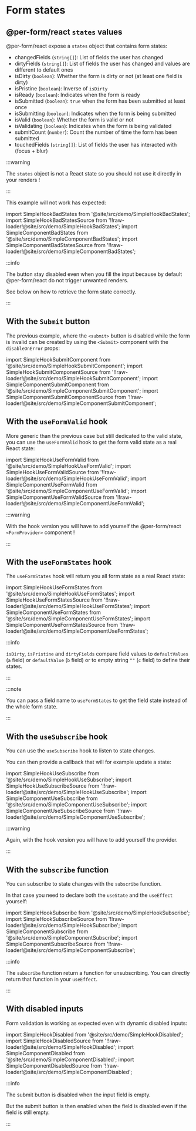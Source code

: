 # Form states

## @per-form/react `states` values

@per-form/react expose a `states` object that contains form states:

- changedFields (`string[]`): List of fields the user has changed
- dirtyFields (`string[]`): List of fields the user has changed and values are different to default ones
- isDirty (`boolean`): Whether the form is dirty or not (at least one field is dirty)
- isPristine (`boolean`): Inverse of `isDirty`
- isReady (`boolean`): Indicates when the form is ready
- isSubmitted (`boolean`): `true` when the form has been submitted at least once
- isSubmitting (`boolean`): Indicates when the form is being submitted
- isValid (`boolean`): Whether the form is valid or not
- isValidating (`boolean`): Indicates when the form is being validated
- submitCount (`number`): Count the number of time the form has been submitted
- touchedFields (`string[]`): List of fields the user has interacted with (focus + blur)

:::warning

The `states` object is not a React state so you should not use it directly in your renders !

:::

This example will not work has expected:

import SimpleHookBadStates from '@site/src/demo/SimpleHookBadStates';
import SimpleHookBadStatesSource from '!!raw-loader!@site/src/demo/SimpleHookBadStates';
import SimpleComponentBadStates from '@site/src/demo/SimpleComponentBadStates';
import SimpleComponentBadStatesSource from '!!raw-loader!@site/src/demo/SimpleComponentBadStates';

<DemoTabs Component={SimpleComponentBadStates} Hook={SimpleHookBadStates} componentCode={SimpleComponentBadStatesSource} componentMetastring="{12,16}" hookCode={SimpleHookBadStatesSource} hookMetastring="{10,19}" />

:::info

The button stay disabled even when you fill the input because by default @per-form/react do not trigger unwanted renders.

See below on how to retrieve the form state correctly.

:::

## With the `Submit` button

The previous example, where the `<submit>` button is disabled while the form is invalid can be created by using the `<Submit>` component with the `disableOnError` props:

import SimpleHookSubmitComponent from '@site/src/demo/SimpleHookSubmitComponent';
import SimpleHookSubmitComponentSource from '!!raw-loader!@site/src/demo/SimpleHookSubmitComponent';
import SimpleComponentSubmitComponent from '@site/src/demo/SimpleComponentSubmitComponent';
import SimpleComponentSubmitComponentSource from '!!raw-loader!@site/src/demo/SimpleComponentSubmitComponent';

<DemoTabs Component={SimpleComponentSubmitComponent} Hook={SimpleHookSubmitComponent} componentCode={SimpleComponentSubmitComponentSource} componentMetastring="{21}" hookCode={SimpleHookSubmitComponentSource} hookMetastring="{26}" withModes withRevalidateModes />

## With the `useFormValid` hook

More generic than the previous case but still dedicated to the valid state, you can use the `useFormValid` hook to get the form valid state as a real React state:

import SimpleHookUseFormValid from '@site/src/demo/SimpleHookUseFormValid';
import SimpleHookUseFormValidSource from '!!raw-loader!@site/src/demo/SimpleHookUseFormValid';
import SimpleComponentUseFormValid from '@site/src/demo/SimpleComponentUseFormValid';
import SimpleComponentUseFormValidSource from '!!raw-loader!@site/src/demo/SimpleComponentUseFormValid';

<DemoTabs Component={SimpleComponentUseFormValid} Hook={SimpleHookUseFormValid} componentCode={SimpleComponentUseFormValidSource} componentMetastring="{6,20,28}" hookCode={SimpleHookUseFormValidSource} hookMetastring="{7,27,33}" withModes withRevalidateModes />

:::warning

With the hook version you will have to add yourself the @per-form/react `<FormProvider>` component !

:::

## With the `useFormStates` hook

The `useFormStates` hook will return you all form state as a real React state:

import SimpleHookUseFormStates from '@site/src/demo/SimpleHookUseFormStates';
import SimpleHookUseFormStatesSource from '!!raw-loader!@site/src/demo/SimpleHookUseFormStates';
import SimpleComponentUseFormStates from '@site/src/demo/SimpleComponentUseFormStates';
import SimpleComponentUseFormStatesSource from '!!raw-loader!@site/src/demo/SimpleComponentUseFormStates';

<DemoTabs Component={SimpleComponentUseFormStates} Hook={SimpleHookUseFormStates} componentCode={SimpleComponentUseFormStatesSource} componentMetastring="{6,20,24,29,43,47}" hookCode={SimpleHookUseFormStatesSource} hookMetastring="{7,21,25,30,43,54}" withModes withRevalidateModes />

:::info

`isDirty`, `isPristine` and `dirtyFields` compare field values to `defaultValues` (`a` field) or `defaultValue` (`b` field) or to empty string `""` (`c` field) to define their states.

:::

:::note

You can pass a field name to `useFormStates` to get the field state instead of the whole form state.

:::

## With the `useSubscribe` hook

You can use the `useSubscribe` hook to listen to state changes.

You can then provide a callback that will for example update a state:

import SimpleHookUseSubscribe from '@site/src/demo/SimpleHookUseSubscribe';
import SimpleHookUseSubscribeSource from '!!raw-loader!@site/src/demo/SimpleHookUseSubscribe';
import SimpleComponentUseSubscribe from '@site/src/demo/SimpleComponentUseSubscribe';
import SimpleComponentUseSubscribeSource from '!!raw-loader!@site/src/demo/SimpleComponentUseSubscribe';

<DemoTabs Component={SimpleComponentUseSubscribe} Hook={SimpleHookUseSubscribe} componentCode={SimpleComponentUseSubscribeSource} componentMetastring="{11,12,15}" hookCode={SimpleHookUseSubscribeSource} hookMetastring="{11,12,15}" withModes withRevalidateModes />

:::warning

Again, with the hook version you will have to add yourself the provider.

:::

## With the `subscribe` function

You can subscribe to state changes with the `subscribe` function.

In that case you need to declare both the `useState` and the `useEffect` yourself:

import SimpleHookSubscribe from '@site/src/demo/SimpleHookSubscribe';
import SimpleHookSubscribeSource from '!!raw-loader!@site/src/demo/SimpleHookSubscribe';
import SimpleComponentSubscribe from '@site/src/demo/SimpleComponentSubscribe';
import SimpleComponentSubscribeSource from '!!raw-loader!@site/src/demo/SimpleComponentSubscribe';

<DemoTabs Component={SimpleComponentSubscribe} Hook={SimpleHookSubscribe} componentCode={SimpleComponentSubscribeSource} componentMetastring="{11,13-16,19}" hookCode={SimpleHookSubscribeSource} hookMetastring="{10,15-18,24}" withModes withRevalidateModes />

:::info

The `subscribe` function return a function for unsubscribing. You can directly return that function in your `useEffect`.

:::

## With disabled inputs

Form validation is working as expected even with dynamic disabled inputs:

import SimpleHookDisabled from '@site/src/demo/SimpleHookDisabled';
import SimpleHookDisabledSource from '!!raw-loader!@site/src/demo/SimpleHookDisabled';
import SimpleComponentDisabled from '@site/src/demo/SimpleComponentDisabled';
import SimpleComponentDisabledSource from '!!raw-loader!@site/src/demo/SimpleComponentDisabled';

<DemoTabs Component={SimpleComponentDisabled} Hook={SimpleHookDisabled} componentCode={SimpleComponentDisabledSource} componentMetastring="{15,18,30}" hookCode={SimpleHookDisabledSource} hookMetastring="{16,19,36}" withModes withRevalidateModes />

:::info

The submit button is disabled when the input field is empty.

But the submit button is then enabled when the field is disabled even if the field is still empty.

:::
